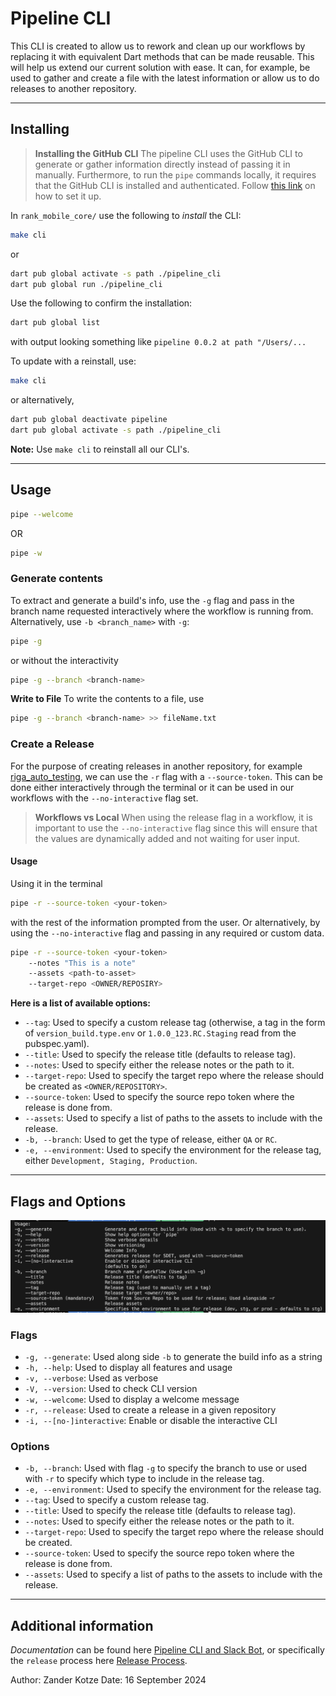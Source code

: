 # Pipeline CLI

This CLI is created to allow us to rework and clean up our workflows by replacing it with equivalent Dart methods that can be made reusable. This will help us extend our current solution with ease. It can, for example, be used to gather and create a file with the latest information or allow us to do releases to another repository.

---

## Installing

> **Installing the GitHub CLI**
> The pipeline CLI uses the GitHub CLI to generate or gather information directly instead of passing it in manually. Furthermore, to run the `pipe` commands locally, it requires that the GitHub CLI is installed and authenticated. Follow [this link](https://daubltd.atlassian.net/wiki/x/JgCPNTI) on how to set it up.

In ``rank_mobile_core/`` use the following to *install* the CLI:

```bash
make cli
```

or

```sh
dart pub global activate -s path ./pipeline_cli
dart pub global run ./pipeline_cli
```

Use the following to confirm the installation:

```bash
dart pub global list  
```

with output looking something like `pipeline 0.0.2 at path "/Users/...`

To update with a reinstall, use:

```sh
make cli
```

or alternatively,

```bash
dart pub global deactivate pipeline  
dart pub global activate -s path ./pipeline_cli
```

**Note:**
Use `make cli` to reinstall all our CLI's.

---

## Usage

```bash
pipe --welcome
```

OR

```bash
pipe -w
```

### Generate contents

To extract and generate a build's info, use the `-g` flag and pass in the branch name requested interactively where the workflow is running from. Alternatively, use `-b <branch_name>` with `-g`:

```sh
pipe -g
```

or without the interactivity

```sh
pipe -g --branch <branch-name>
```

**Write to File**
To write the contents to a file, use

```sh
pipe -g --branch <branch-name> >> fileName.txt
```

### Create a Release

For the purpose of creating releases in another repository, for example [riga_auto_testing](https://github.com/rankengineering/riga_auto_testing), we can use the `-r` flag with a `--source-token`. This can be done either interactively through the terminal or it can be used in our workflows with the `--no-interactive` flag set.

> **Workflows vs Local**
> When using the release flag in a workflow, it is important to use the `--no-interactive` flag since this will ensure that the values are dynamically added and not waiting for user input.

#### Usage

Using it in the terminal

```sh
pipe -r --source-token <your-token>
```

with the rest of the information prompted from the user. Or alternatively, by using the `--no-interactive` flag and passing in any required or custom data.

```sh
pipe -r --source-token <your-token> 
    --notes "This is a note" 
    --assets <path-to-asset> 
    --target-repo <OWNER/REPOSIRY> 
```

**Here is a list of available options:**

- `--tag`: Used to specify a custom release tag (otherwise, a tag in the form of `version_build.type.env` or `1.0.0_123.RC.Staging` read from the pubspec.yaml).
- `--title`: Used to specify the release title (defaults to release tag).
- `--notes`: Used to specify either the release notes or the path to it.
- `--target-repo`: Used to specify the target repo where the release should be created as `<OWNER/REPOSITORY>`.
- `--source-token`: Used to specify the source repo token where the release is done from.
- `--assets`: Used to specify a list of paths to the assets to include with the release.
- `-b, --branch`: Used to get the type of release, either `QA` or `RC`.
- `-e, --environment`: Used to specify the environment for the release tag, either `Development, Staging, Production`.

---

## Flags and Options

![Usage Example](docs/usage_example.png)

### Flags

- `-g, --generate`: Used along side `-b` to generate the build info as a string
- `-h, --help`: Used to display all features and usage
- `-v, --verbose`: Used as verbose
- `-V, --version`: Used to check CLI version
- `-w, --welcome`: Used to display a welcome message
- `-r, --release`: Used to create a release in a given repository
- `-i, --[no-]interactive`: Enable or disable the interactive CLI

### Options

- `-b, --branch`: Used with flag `-g` to specify the branch to use or used with `-r` to specify which type to include in the release tag.
- `-e, --environment`: Used to specify the environment for the release tag.
- `--tag`: Used to specify a custom release tag.
- `--title`: Used to specify the release title (defaults to release tag).
- `--notes`: Used to specify either the release notes or the path to it.
- `--target-repo`: Used to specify the target repo where the release should be created.
- `--source-token`: Used to specify the source repo token where the release is done from.
- `--assets`: Used to specify a list of paths to the assets to include with the release.

---

## Additional information

*Documentation* can be found here [Pipeline CLI and Slack Bot](https://daubltd.atlassian.net/wiki/x/OACMMzI), or specifically the `release` process here [Release Process](https://daubltd.atlassian.net/wiki/x/BAD0NDI).

Author: Zander Kotze
Date: 16 September 2024
